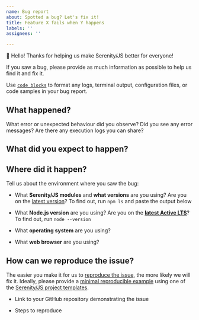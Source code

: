 ```yaml
---
name: Bug report
about: Spotted a bug? Let's fix it!
title: Feature X fails when Y happens
labels: ''
assignees: ''

---
```


👋 Hello! Thanks for helping us make Serenity/JS better for everyone!

If you saw a bug, please provide as much information as possible to help us find it and fix it.

Use [`code blocks`](https://docs.github.com/en/get-started/writing-on-github/working-with-advanced-formatting/creating-and-highlighting-code-blocks) to format any logs, terminal output, configuration files, or code samples in your bug report.

## What happened?

What error or unexpected behaviour did you observe?
Did you see any error messages?
Are there any execution logs you can share?

## What did you expect to happen?

## Where did it happen?

Tell us about the environment where you saw the bug:

- What **Serenity/JS modules** and **what versions** are you using? Are you on the [latest version](https://serenity-js.org/changelog/)?
To find out, run `npm ls` and paste the output below

- What **Node.js version** are you using? Are you on the [**latest Active LTS**](https://github.com/nodejs/release#release-schedule)?
  To find out, run `node --version` 

- What **operating system** are you using?

- What **web browser** are you using?

## How can we reproduce the issue?

The easier you make it for us to [reproduce the issue](https://serenity-js.org/contributing/#report-an-issue), the more likely we will fix it.
Ideally, please provide a [minimal reproducible example](https://en.wikipedia.org/wiki/Minimal_reproducible_example) using one of the [Serenity/JS project templates](https://github.com/serenity-js?q=template&type=all&language=&sort=).

- Link to your GitHub repository demonstrating the issue

- Steps to reproduce
